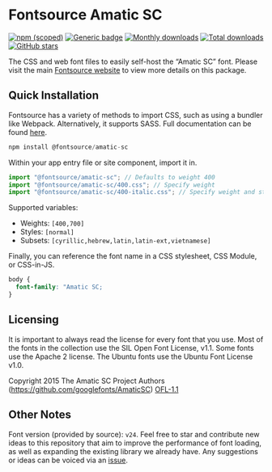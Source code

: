 # Fontsource Amatic SC

[![npm (scoped)](https://img.shields.io/npm/v/@fontsource/amatic-sc?color=brightgreen)](https://www.npmjs.com/package/@fontsource/amatic-sc) [![Generic badge](https://img.shields.io/badge/fontsource-passing-brightgreen)](https://github.com/fontsource/fontsource) [![Monthly downloads](https://badgen.net/npm/dm/@fontsource/amatic-sc)](https://github.com/fontsource/fontsource) [![Total downloads](https://badgen.net/npm/dt/@fontsource/amatic-sc)](https://github.com/fontsource/fontsource) [![GitHub stars](https://img.shields.io/github/stars/fontsource/fontsource.svg?style=social&label=Star)](https://github.com/fontsource/fontsource/stargazers)

The CSS and web font files to easily self-host the “Amatic SC” font. Please visit the main [Fontsource website](https://fontsource.org/fonts/amatic-sc) to view more details on this package.

## Quick Installation

Fontsource has a variety of methods to import CSS, such as using a bundler like Webpack. Alternatively, it supports SASS. Full documentation can be found [here](https://beta.fontsource.org/docs/getting-started/introduction).

```javascript
npm install @fontsource/amatic-sc
```

Within your app entry file or site component, import it in.

```javascript
import "@fontsource/amatic-sc"; // Defaults to weight 400
import "@fontsource/amatic-sc/400.css"; // Specify weight
import "@fontsource/amatic-sc/400-italic.css"; // Specify weight and style

```

Supported variables:
- Weights: `[400,700]`
- Styles: `[normal]`
- Subsets: `[cyrillic,hebrew,latin,latin-ext,vietnamese]`

Finally, you can reference the font name in a CSS stylesheet, CSS Module, or CSS-in-JS.

```css
body {
  font-family: "Amatic SC;
}
```

## Licensing
It is important to always read the license for every font that you use.
Most of the fonts in the collection use the SIL Open Font License, v1.1. Some fonts use the Apache 2 license. The Ubuntu fonts use the Ubuntu Font License v1.0.

Copyright 2015 The Amatic SC Project Authors (https://github.com/googlefonts/AmaticSC)
[OFL-1.1](http://scripts.sil.org/OFL)

## Other Notes
Font version (provided by source): `v24`.
Feel free to star and contribute new ideas to this repository that aim to improve the performance of font loading, as well as expanding the existing library we already have. Any suggestions or ideas can be voiced via an [issue](https://github.com/fontsource/fontsource/issues).
